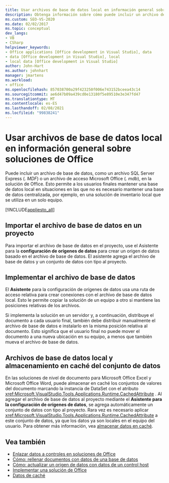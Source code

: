 ```yaml
---
title: Usar archivos de base de datos local en información general sobre soluciones de Office
description: Obtenga información sobre cómo puede incluir un archivo de base de datos, como un archivo SQL Server Express (. MDF) o un archivo de acceso Microsoft Office (. mdb), en la solución de Office.
ms.custom: SEO-VS-2020
ms.date: 02/02/2017
ms.topic: conceptual
dev_langs:
- VB
- CSharp
helpviewer_keywords:
- Office applications [Office development in Visual Studio], data
- data [Office development in Visual Studio], local
- local data [Office development in Visual Studio]
author: John-Hart
ms.author: johnhart
manager: jmartens
ms.workload:
- office
ms.openlocfilehash: 857038700a29f423250f006e743152bceea43c14
ms.sourcegitcommit: ae6d47b09a439cd0e13180f5e89510e3e347fd47
ms.translationtype: MT
ms.contentlocale: es-ES
ms.lasthandoff: 02/08/2021
ms.locfileid: "99838241"
---
```

# <a name="use-local-database-files-in-office-solutions-overview"></a>Usar archivos de base de datos local en información general sobre soluciones de Office
  Puede incluir un archivo de base de datos, como un archivo SQL Server Express (*. MDF*) o un archivo de acceso Microsoft Office (*. mdb*), en la solución de Office. Esto permite a los usuarios finales mantener una base de datos local en situaciones en las que no es necesario mantener una base de datos centralizada, por ejemplo, en una solución de inventario local que se utiliza en un solo equipo.

 [!INCLUDE[appliesto_all](../vsto/includes/appliesto-all-md.md)]

## <a name="import-the-database-file-into-a-project"></a>Importar el archivo de base de datos en un proyecto
 Para importar el archivo de base de datos en el proyecto, use el Asistente para la **configuración de orígenes de datos** para crear un origen de datos basado en el archivo de base de datos. El asistente agrega el archivo de base de datos y un conjunto de datos con tipo al proyecto.

## <a name="deploy-the-database-file"></a>Implementar el archivo de base de datos
 El **Asistente** para la configuración de orígenes de datos usa una ruta de acceso relativa para crear conexiones con el archivo de base de datos local. Esto le permite copiar la solución de un equipo a otro si mantiene las posiciones relativas de los archivos.

 Si implementa la solución en un servidor y, a continuación, distribuye el documento a cada usuario final, también debe distribuir manualmente el archivo de base de datos e instalarlo en la misma posición relativa al documento. Esto significa que el usuario final no puede mover el documento a una nueva ubicación en su equipo, a menos que también mueva el archivo de base de datos.

## <a name="local-database-files-and-caching-the-dataset"></a>Archivos de base de datos local y almacenamiento en caché del conjunto de datos
 En las soluciones de nivel de documento para Microsoft Office Excel y Microsoft Office Word, puede almacenar en caché los conjuntos de valores del documento marcando la instancia de DataSet con el atributo <xref:Microsoft.VisualStudio.Tools.Applications.Runtime.CachedAttribute> . Al agregar el archivo de base de datos al proyecto mediante el **Asistente para la configuración de orígenes de datos**, se agrega automáticamente un conjunto de datos con tipo al proyecto. Rara vez es necesario aplicar <xref:Microsoft.VisualStudio.Tools.Applications.Runtime.CachedAttribute> a este conjunto de datos, ya que los datos ya son locales en el equipo del usuario. Para obtener más información, vea [almacenar datos en caché](../vsto/caching-data.md).

## <a name="see-also"></a>Vea también
- [Enlazar datos a controles en soluciones de Office](../vsto/binding-data-to-controls-in-office-solutions.md)
- [Cómo: rellenar documentos con datos de una base de datos](../vsto/how-to-populate-documents-with-data-from-a-database.md)
- [Cómo: actualizar un origen de datos con datos de un control host](../vsto/how-to-update-a-data-source-with-data-from-a-host-control.md)
- [Implementar una solución de Office](../vsto/deploying-an-office-solution.md)
- [Datos de caché](../vsto/caching-data.md)
